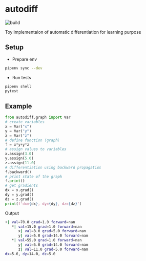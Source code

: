 # autodiff
![build](https://github.com/rizTaak/autodiff/actions/workflows/main.yml/badge.svg)

Toy implementaion of automatic differentiation for learning purpose

## Setup

* Prepare env

```bash
pipenv sync --dev
```

* Run tests

```bash
pipenv shell
pytest
```

## Example

```python
from autodiff.graph import Var
# create variables
x = Var("x")
y = Var("y")
z = Var("z")
# define function (graph)
f = x*y+y*z
# assign values to variables
x.assign(3.0)
y.assign(5.0)
z.assign(11.0)
# differentiation using backward propagation
f.backward()
# print state of the graph
f.print()
# get gradients
dx = x.grad()
dy = y.grad()
dz = z.grad()
print(f'dx={dx}, dy={dy}, dz={dz}')
```

Output

```bash
+| val=70.0 grad=1.0 forward=nan
   *| val=15.0 grad=1.0 forward=nan
      x| val=3.0 grad=5.0 forward=nan
      y| val=5.0 grad=14.0 forward=nan
   *| val=55.0 grad=1.0 forward=nan
      y| val=5.0 grad=14.0 forward=nan
      z| val=11.0 grad=5.0 forward=nan
dx=5.0, dy=14.0, dz=5.0
```
